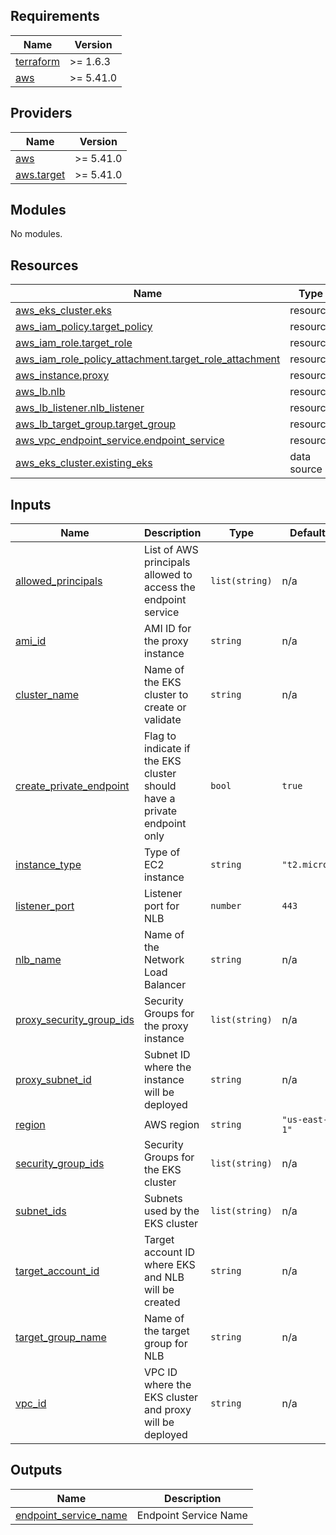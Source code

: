 ## Requirements

| Name | Version |
|------|---------|
| <a name="requirement_terraform"></a> [terraform](#requirement\_terraform) | >= 1.6.3 |
| <a name="requirement_aws"></a> [aws](#requirement\_aws) | >= 5.41.0 |

## Providers

| Name | Version |
|------|---------|
| <a name="provider_aws"></a> [aws](#provider\_aws) | >= 5.41.0 |
| <a name="provider_aws.target"></a> [aws.target](#provider\_aws.target) | >= 5.41.0 |

## Modules

No modules.

## Resources

| Name | Type |
|------|------|
| [aws_eks_cluster.eks](https://registry.terraform.io/providers/hashicorp/aws/latest/docs/resources/eks_cluster) | resource |
| [aws_iam_policy.target_policy](https://registry.terraform.io/providers/hashicorp/aws/latest/docs/resources/iam_policy) | resource |
| [aws_iam_role.target_role](https://registry.terraform.io/providers/hashicorp/aws/latest/docs/resources/iam_role) | resource |
| [aws_iam_role_policy_attachment.target_role_attachment](https://registry.terraform.io/providers/hashicorp/aws/latest/docs/resources/iam_role_policy_attachment) | resource |
| [aws_instance.proxy](https://registry.terraform.io/providers/hashicorp/aws/latest/docs/resources/instance) | resource |
| [aws_lb.nlb](https://registry.terraform.io/providers/hashicorp/aws/latest/docs/resources/lb) | resource |
| [aws_lb_listener.nlb_listener](https://registry.terraform.io/providers/hashicorp/aws/latest/docs/resources/lb_listener) | resource |
| [aws_lb_target_group.target_group](https://registry.terraform.io/providers/hashicorp/aws/latest/docs/resources/lb_target_group) | resource |
| [aws_vpc_endpoint_service.endpoint_service](https://registry.terraform.io/providers/hashicorp/aws/latest/docs/resources/vpc_endpoint_service) | resource |
| [aws_eks_cluster.existing_eks](https://registry.terraform.io/providers/hashicorp/aws/latest/docs/data-sources/eks_cluster) | data source |

## Inputs

| Name | Description | Type | Default | Required |
|------|-------------|------|---------|:--------:|
| <a name="input_allowed_principals"></a> [allowed\_principals](#input\_allowed\_principals) | List of AWS principals allowed to access the endpoint service | `list(string)` | n/a | yes |
| <a name="input_ami_id"></a> [ami\_id](#input\_ami\_id) | AMI ID for the proxy instance | `string` | n/a | yes |
| <a name="input_cluster_name"></a> [cluster\_name](#input\_cluster\_name) | Name of the EKS cluster to create or validate | `string` | n/a | yes |
| <a name="input_create_private_endpoint"></a> [create\_private\_endpoint](#input\_create\_private\_endpoint) | Flag to indicate if the EKS cluster should have a private endpoint only | `bool` | `true` | no |
| <a name="input_instance_type"></a> [instance\_type](#input\_instance\_type) | Type of EC2 instance | `string` | `"t2.micro"` | no |
| <a name="input_listener_port"></a> [listener\_port](#input\_listener\_port) | Listener port for NLB | `number` | `443` | no |
| <a name="input_nlb_name"></a> [nlb\_name](#input\_nlb\_name) | Name of the Network Load Balancer | `string` | n/a | yes |
| <a name="input_proxy_security_group_ids"></a> [proxy\_security\_group\_ids](#input\_proxy\_security\_group\_ids) | Security Groups for the proxy instance | `list(string)` | n/a | yes |
| <a name="input_proxy_subnet_id"></a> [proxy\_subnet\_id](#input\_proxy\_subnet\_id) | Subnet ID where the instance will be deployed | `string` | n/a | yes |
| <a name="input_region"></a> [region](#input\_region) | AWS region | `string` | `"us-east-1"` | no |
| <a name="input_security_group_ids"></a> [security\_group\_ids](#input\_security\_group\_ids) | Security Groups for the EKS cluster | `list(string)` | n/a | yes |
| <a name="input_subnet_ids"></a> [subnet\_ids](#input\_subnet\_ids) | Subnets used by the EKS cluster | `list(string)` | n/a | yes |
| <a name="input_target_account_id"></a> [target\_account\_id](#input\_target\_account\_id) | Target account ID where EKS and NLB will be created | `string` | n/a | yes |
| <a name="input_target_group_name"></a> [target\_group\_name](#input\_target\_group\_name) | Name of the target group for NLB | `string` | n/a | yes |
| <a name="input_vpc_id"></a> [vpc\_id](#input\_vpc\_id) | VPC ID where the EKS cluster and proxy will be deployed | `string` | n/a | yes |

## Outputs

| Name | Description |
|------|-------------|
| <a name="output_endpoint_service_name"></a> [endpoint\_service\_name](#output\_endpoint\_service\_name) | Endpoint Service Name |
